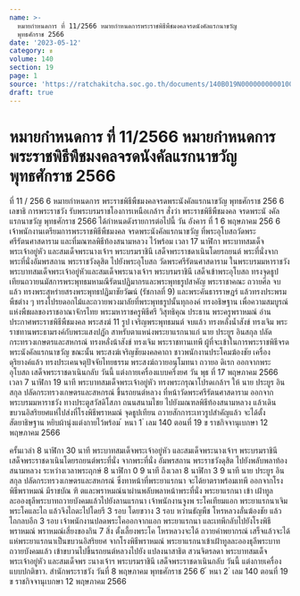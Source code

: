 ```yaml
---
name: >-
  หมายกำหนดการ ที่ 11/2566 หมายกำหนดการพระราชพิธีพืชมงคลจรดนังคัลแรกนาขวัญ
  พุทธศักราช 2566
date: '2023-05-12'
category: ข
volume: 140
section: 19
page: 1
source: 'https://ratchakitcha.soc.go.th/documents/140B019N0000000000100.pdf'
draft: true
---
```


# หมายกำหนดการ ที่ 11/2566 หมายกำหนดการพระราชพิธีพืชมงคลจรดนังคัลแรกนาขวัญ พุทธศักราช 2566

ที่ 11 / 256 6 หมายกำหนดการ พระราชพิธีพืชมงคลจรดพระนังคัลแรกนาขวัญ พุทธศักราช 256 6 เลขาธิ การพระราชวัง รับพระบรมราชโองการเหนือเกล้าฯ สั่งว่า พระราชพิธีพืชมงคล จรดพระนั งคัลแรกนาขวัญ พุทธศักราช 2566 ได้กำหนดดังรายการต่อไปนี้ วัน อังคาร ที่ 1 6 พฤษภาคม 256 6 เจ้าพนักงานเตรียมการพระราชพิธีพืชมงคล จรดพระนังคัลแรกนาขวัญ ที่พระอุโบสถวัดพระศรีรัตนศาสดาราม และที่มณฑลพิธีท้องสนามหลวง ไว้พร้อม เวลา 17 นาฬิกา พระบาทสมเด็จพระเจ้าอยู่หัว และสมเด็จพระนางเจ้าฯ พระบรมราชินี เสด็จพระราชดาเนินโดยรถยนต์ พระที่นั่งจากพระที่นั่งอัมพรสถาน พระราชวังดุสิต ไปยังพระอุโบสถ วัดพระศรีรัตนศาสดาราม ในพระบรมมหาราชวัง พระบาทสมเด็จพระเจ้าอยู่หัวและสมเด็จพระนางเจ้าฯ พระบรมราชินี เสด็จเข้าพระอุโบสถ ทรงจุดธูปเทียนถวายนมัสการพระพุทธมหามณีรัตนปฏิมากรและพระพุทธรูปสาคัญ พระราชาคณะ ถวายศีล จบแล้ว ทรงพระสุหร่ายสรงพระพุทธปฏิมาชัยวัฒน์ (รัชกาลที่ 9) และพระคันธารราษฎร์ แล้วทรงประพรมพืชต่าง ๆ ทรงโปรยดอกไม้และถวายพวงมาลัยที่พระพุทธรูปนั้นทุกองค์ ทรงอธิษฐาน เพื่อความสมบูรณ์แห่งพืชผลของราชอาณาจักรไทย พระมหาราชครูพิธีศรี วิสุทธิคุณ ประธาน พระครูพราหมณ์ อ่านประกาศพระราชพิธีพืชมงคล พระสงฆ์ 11 รูป เจริญพระพุทธมนต์ จบแล้ว ทรงหลั่งน้ำสังข์ ทรงเจิม พระราชทานพระธามรงค์กับพระแสงปฏัก สาหรับตาแหน่งพระยาแรกนาแก่ นาย ประยูร อินสกุล ปลัดกระทรวงเกษตรและสหกรณ์ ทรงหลั่งน้าสังข์ ทรงเจิม พระราชทานเทพี ผู้ที่จะเข้าในการพระราชพิธีจรดพระนังคัลแรกนาขวัญ ขณะนั้น พระสงฆ์เจริญชัยมงคลคาถา ชาวพนักงานประโคมฆ้องชัย เครื่องดุริยางค์แล้ว ทรงประเคนจตุปัจจัยไทยธรรม พระสงฆ์ถวายอนุโมทนา ถวายอ ดิเรก ออกจากพระอุโบสถ เสด็จพระราชดาเนินกลับ วันนี้ แต่งกายเครื่องแบบครึ่งยศ วัน พุธ ที่ 17 พฤษภาคม 2566 เวลา 7 นาฬิกา 19 นาที พระบาทสมเด็จพระเจ้าอยู่หัว ทรงพระกรุณาโปรดเกล้าฯ ให้ นาย ประยูร อินสกุล ปลัดกระทรวงเกษตรและสหกรณ์ ขึ้นรถยนต์หลวง ที่หน้าวัดพระศรีรัตนศาสดาราม ออกจากพระบรมมหาราชวัง ทางประตูสวัสดิโสภา ถนนสนามไชย ไปยังมณฑลพิธีท้องสนามหลวง แล้วเดินขบวนอิสริยยศแห่ไปส่งที่โรงพิธีพราหมณ์ จุดธูปเทียน ถวายสักการะเทวรูปสำคัญแล้ว จะได้ตั้งสัตยาธิษฐาน หยิบผ้านุ่งแต่งกายไว้พร้อม ้ หนา 1 ่ เลม 140 ตอนที่ 19 ข ราชกิจจานุเบกษา 12 พฤษภาคม 2566

ครั้นเวลำ 8 นาฬิกา 30 นาที พระบาทสมเด็จพระเจ้าอยู่หัว และสมเด็จพระนางเจ้าฯ พระบรมราชินี เสด็จพระราชดาเนินโดยรถยนต์พระที่นั่ง จากพระที่นั่ง อัมพรสถาน พระราชวังดุสิต ไปยังพลับพลาท้องสนามหลวง ระหว่างเวลาพระฤกษ์ 8 นาฬิกา 0 9 นาที ถึงเวลา 8 นาฬิกา 3 9 นาที นาย ประยูร อินสกุล ปลัดกระทรวงเกษตรและสหกรณ์ ซึ่งทาหน้าที่พระยาแรกนา จะได้ยาตราพร้อมเทพี ออกจากโรงพิธีพราหมณ์ มีราชบัณ ฑิ ตและพราหมณ์นาผ่านพลับพลาหน้าพระที่นั่ง พระยาแรกนา เข้า เฝ้าทูลละอองธุลีพระบาทถวายบังคมแล้วไปยังลานแรกนา เจ้าพนักงานจูงพ ระโคเทียมแอก พระยาแรกนาเจิม พระโคและไถ แล้วจึงไถดะไปโดยรี 3 รอบ โดยขวาง 3 รอบ หว่านธัญพืช โหรหลวงลั่นฆ้องชัย แล้วไถกลบอีก 3 รอบ เจ้าพนักงานปลดพระโคออกจากแอก พระยาแรกนา และเทพีกลับไปยังโรงพิธีพราหมณ์ พราหมณ์เสี่ยงของกิน 7 สิ่ง ตั้งเลี้ยงพระโค โหรหลวงจะได้ ถวายคำพยากรณ์ เสร็จแล้วจะได้แห่พระยาแรกนาเป็นขบวนอิสริยยศ จากโรงพิธีพราหมณ์ พระยาแรกนาเข้าเฝ้าทูลละอองธุลีพระบาท ถวายบังคมแล้ว เข้าขบวนไปขึ้นรถยนต์หลวงไปยัง แปลงนาสาธิต สวนจิตรลดา พระบาทสมเด็จพระเจ้าอยู่หัว และสมเด็จพร ะนางเจ้าฯ พระบรมราชินี เสด็จพระราชดาเนินกลับ วันนี้ แต่งกายเครื่องแบบปกติขาว. สำนักพระราชวัง วันที่ 8 พฤษภาคม พุทธศักราช 256 6 ้ หนา 2 ่ เลม 140 ตอนที่ 19 ข ราชกิจจานุเบกษา 12 พฤษภาคม 2566
